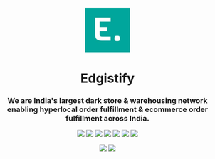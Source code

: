 <p align="center">
  <img src="https://github.com/edgistify-web/Official-Website/blob/main/favicon_io/android-chrome-192x192.png" height="100" width="100" />
</p>
<h1 align="center">Edgistify</h1>
<h3 align="center">We are India's largest dark store & warehousing network enabling hyperlocal order fulfillment & ecommerce order fulfillment across India.</h3>

 <p align="center">
  <img src="https://img.shields.io/badge/HTML5-E34F26?style=for-the-badge&logo=html5&logoColor=white" /> 
  <img src="https://img.shields.io/badge/CSS3-1572B6?style=for-the-badge&logo=css3&logoColor=white" />
  <img src="https://img.shields.io/badge/Saas-CC6699?style=for-the-badge&logo=sass&logoColor=white" />
  <img src="https://img.shields.io/badge/Markdown-000000?style=for-the-badge&logo=markdown&logoColor=white" />
  <img src="https://img.shields.io/badge/Bootstrap-563D7C?style=for-the-badge&logo=bootstrap&logoColor=white" />
  <img src="https://img.shields.io/badge/jQuery-0769AD?style=for-the-badge&logo=jquery&logoColor=white" />
  <img src="https://img.shields.io/badge/Javascript-323330?style=for-the-badge&logo=javascript&logoColor=F7DF1E" />
 </p>


<p align="center">
  <img src="https://img.shields.io/github/repo-size/edgistify-web/Official-Website?style=for-the-badge" /> 
  <img src="https://img.shields.io/tokei/lines/github.com/edgistify-web/Official-Website?style=for-the-badge" />
<!--   <img src="https://img.shields.io/github/directory-file-count/edgistify-web/Official-Website?style=for-the-badge" /> -->
</p>

